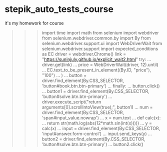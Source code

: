 # stepik_auto_tests_course
it's my homework for course


>>> import time
>>> import math
>>> from selenium import webdriver
>>> from selenium.webdriver.common.by import By
>>> from selenium.webdriver.support.ui import WebDriverWait
>>> from selenium.webdriver.support import expected_conditions as EC
>>> driver = webdriver.Chrome()
>>> link = "https://suninjuly.github.io/explicit_wait2.html"
>>> try:
...     driver.get(link)
...     price = WebDriverWait(driver, 12).until(
...         EC.text_to_be_present_in_element((By.ID, "price"), "100")
...     )
...     button = driver.find_element(By.CSS_SELECTOR, 'button#book.btn.btn-primary')
... finally:
...     button.click()
...     button1 = driver.find_element(By.CSS_SELECTOR, 'button#solve.btn.btn-primary')
...     driver.execute_script("return arguments[0].scrollIntoView(true);", button1)
...     num = driver.find_element(By.CSS_SELECTOR, 'span#input_value.nowrap')
...     x = num.text
...     def calc(x):
...         return str(math.log(abs(12*math.sin(int(x)))))
...     y = calc(x)
...     input = driver.find_element(By.CSS_SELECTOR, 'input#answer.form-control')
...     input.send_keys(y)
...     button2 = driver.find_element(By.CSS_SELECTOR, 'button#solve.btn.btn-primary')
...     button2.click()